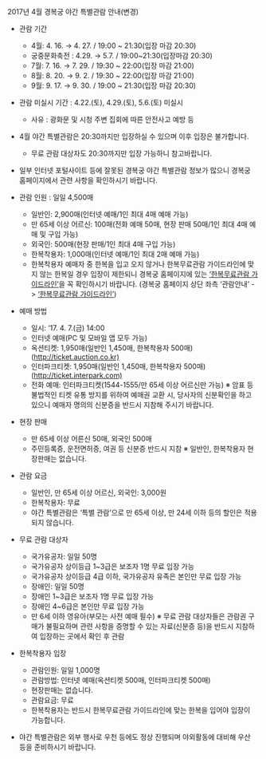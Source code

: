 2017년 4월 경복궁 야간 특별관람 안내(변경)
- 관람 기간
  - 4월: 4. 16. → 4. 27. / 19:00 ~ 21:30(입장 마감 20:30)
  - 궁중문화축전 : 4.29. → 5.7. / 19:00~21:30(입장마감 20:30)
  - 7월: 7. 16. → 7. 29. / 19:30 ~ 22:00(입장 마감 21:00)
  - 8월: 8. 20. → 9. 2. / 19:30 ~ 22:00(입장 마감 21:00)
  - 9월: 9. 17. → 9. 30. / 19:00 ~ 21:30(입장 마감 20:30)

- 관람 미실시 기간 : 4.22.(토), 4.29.(토), 5.6.(토) 미실시
  - 사유 : 광화문 및 시청 주변 집회에 따른 안전사고 예방 등

- 4월 야간 특별관람은 20:30까지만 입장하실 수 있으며 이후 입장은 불가합니다.
  * 무료 관람 대상자도 20:30까지만 입장 가능하니 참고바랍니다.

- 일부 인터넷 포털사이트 등에 잘못된 경복궁 야간 특별관람 정보가 많으니 경복궁 홈페이지에서 관련 사항을 확인하시기 바랍니다.

- 관람 인원 : 일일 4,500매
  - 일반인: 2,900매(인터넷 예매/1인 최대 4매 예매 가능)
  - 만 65세 이상 어르신: 100매(전화 예매 50매, 현장 판매 50매/1인 최대 4매 예매 및 구입 가능)
  - 외국인: 500매(현장 판매/1인 최대 4매 구입 가능)
  - 한복착용자: 1,000매(인터넷 예매/1인 최대 2매 예매 가능)
  * 한복착용자 예매자 중 한복을 입고 오지 않거나 한복무료관람 가이드라인에 맞지 않는 한복일 경우 입장이 제한되니 경복궁 홈페이지에 있는 [‘한복무료관람 가이드라인’](http://www.royalpalace.go.kr:8080/content/guide/guide01_tab07.asp)을 꼭 확인하시기 바랍니다.
(경복궁 홈페이지 상단 좌측 ‘관람안내’ -> [‘한복무료관람 가이드라인’](http://www.royalpalace.go.kr:8080/content/guide/guide01_tab07.asp))

- 예매 방법
  - 일시: ‘17. 4. 7.(금) 14:00
  - 인터넷 예매(PC 및 모바일 앱 모두 가능)
  * 옥션티켓: 1,950매(일반인 1,450매, 한복착용자 500매) (<http://ticket.auction.co.kr)>  
  * 인터파크티켓: 1,950매(일반인 1,450매, 한복착용자 500매) (<http://ticket.interpark.com)>
  - 전화 예매: 인터파크티켓(1544-1555/만 65세 이상 어르신만 가능)
  ※ 암표 등 불법적인 티켓 유통 방지를 위하여 예매권 교환 시, 당사자의 신분확인을 하고 있으니 예매자 명의의 신분증을 반드시 지참해 주시기 바랍니다.

- 현장 판매
  - 만 65세 이상 어른신 50매, 외국인 500매
  - 주민등록증, 운전면허증, 여권 등 신분증 반드시 지참
  ※ 일반인, 한복착용자 현장판매는 없습니다.

- 관람 요금
  - 일반인, 만 65세 이상 어르신, 외국인: 3,000원
  - 한복착용자: 무료
  * 야간 특별관람은 ‘특별 관람’으로 만 65세 이상, 만 24세 이하 등의 할인은 적용되지 않습니다.

- 무료 관람 대상자
  - 국가유공자: 일일 50명
  * 국가유공자 상이등급 1~3급은 보조자 1명 무료 입장 가능
  * 국가유공자 상이등급 4급 이하, 국가유공자 유족은 본인만 무료 입장 가능
  - 장애인: 일일 50명
  * 장애인 1~3급은 보조자 1명 무료 입장 가능
  * 장애인 4~6급은 본인만 무료 입장 가능
  - 만 6세 이하 영유아(부모는 사전 예매 필수)
  ※ 무료 관람 대상자들은 관람권 구매가 불필요하며 관련 사항을 증명할 수 있는 자료(신분증 등)을 반드시 지참하여 입장하는 곳에서 확인 후 관람

- 한복착용자 입장
  - 관람인원: 일일 1,000명
  - 관람방법: 인터넷 예매(옥션티켓 500매, 인터파크티켓 500매)
  * 현장판매는 없습니다.
  - 관람요금: 무료
  - 한복착용자는 반드시 한복무료관람 가이드라인에 맞는 한복을 입어야 입장이 가능합니다.

- 야간 특별관람은 외부 행사로 우천 등에도 정상 진행되며 야외활동에 대비해 우산 등을 준비하시기 바랍니다.
